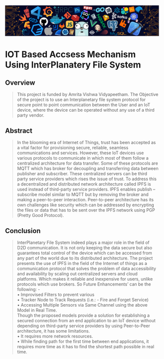 ![](https://github.com/PanduKonala/PanduKonala/blob/main/header_.png)
<br>
# IOT Based Accsess Mechanism Using InterPlanatery File System

## Overview
> This project is funded by Amrita Vishwa Vidyapeetham. The Objective of the project is to use an Interplanetary file system protocol for secure point to point communication between the User and an IoT device, where the device can be operated without any use of a third party vendor.

## Abstract

> In the blooming era of Internet of Things, trust has been accepted as a vital factor
                for provisioning secure, reliable, seamless communications and services.
                However, these IoT devices use various protocols to communicate in which most
                of them follow a centralized architecture for data transfer. Some of these
                protocols are MQTT which has broker for decoupling and transferring data
                between publisher and subscriber. These centralized servers can be third party
                service providers which rises the issue of trust. To address this a decentralized
                and distributed network architecture called IPFS is used instead of third-party
                service providers. IPFS enables publish – subscribe model similar to MQTT but
                by removing the broker and making a peer-to-peer interaction. Peer-to-peer
                architecture has its own challenges like security which can be addressed by
                encrypting the files or data that has to be sent over the IPFS network using PGP
                (Pretty Good Protocol).

## Conclusion
> InterPlanetary File System indeed plays a major role in the field of D2D communication. It is not only keeping the data secure but also guarantees total control of the device which can be accessed from any part of the world due to its distributed architecture. The project presents the use of IPFS in the field of the Internet of things as a communication protocol that solves the problem of data accessibility and availability by scaling out centralized servers and cloud platforms. Which makes it reliable and inexpensive for users, unlike protocols which use brokers. So Future Enhancements’ can be the following: -
                <br>
                • Improvised Filters to prevent various
                <br>
                • Tracker Node to Track Requests (i.e.: - Fire and Forget Service)
                <br>
                • Accessing Multiple Sensors via Same Channel using the above Model in Real Time.
                <br>
                Though the proposed models provide a solution for establishing a secured connection from an end application to an IoT device without depending on third-party service providers by using Peer-to-Peer architecture, it has some limitations.
                <br>
                • It requires more network resources.
                <br>
                • While finding path for the first time between end applications, it requires more
                time as it has to find the shortest path possible in real time.

